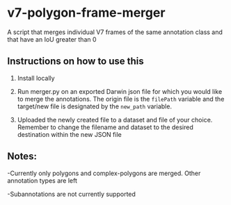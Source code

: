 # v7-polygon-frame-merger
A script that merges individual V7 frames of the same annotation class and that have an IoU greater than 0


## Instructions on how to use this
1. Install locally

2. Run merger.py on an exported Darwin json file for which you would like to merge the annotations. The origin file is the `filePath` variable and the target/new file is designated by the `new_path` variable.

3. Uploaded the newly created file to a dataset and file of your choice. Remember to change the filename and dataset to the desired destination within the new JSON file


## Notes:

-Currently only polygons and complex-polygons are merged. Other annotation types are left

-Subannotations are not currently supported
